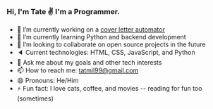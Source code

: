 ### Hi, I'm Tate :v: I'm a Programmer.

- 🔭 I’m currently working on a [cover letter automator](https://github.com/tatmil-99/cover-letter-automator)
- 🌱 I’m currently learning Python and backend development
- 👯 I’m looking to collaborate on open source projects in the future
- :speaker: Current technologies: HTML, CSS, JavaScript, and Python
- 💬 Ask me about my goals and other tech interests
- 📫 How to reach me: tatmil99@gmail.com
- 😄 Pronouns: He/Him
- ⚡ Fun fact: I love cats, coffee, and movies -- reading for fun too (sometimes)
